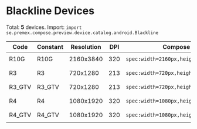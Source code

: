 # Blackline Devices

Total: **5** devices. Import: `import se.premex.compose.preview.device.catalog.android.Blackline`

| Code | Constant | Resolution | DPI | Compose Spec | Preview Usage |
|------|----------|------------|-----|-------------|---------------|
| R10G | R10G | 2160x3840 | 320 | `spec:width=2160px,height=3840px,dpi=320` | `@Preview(device = Blackline.R10G)` |
| R3 | R3 | 720x1280 | 213 | `spec:width=720px,height=1280px,dpi=213` | `@Preview(device = Blackline.R3)` |
| R3_GTV | R3_GTV | 720x1280 | 213 | `spec:width=720px,height=1280px,dpi=213` | `@Preview(device = Blackline.R3_GTV)` |
| R4 | R4 | 1080x1920 | 320 | `spec:width=1080px,height=1920px,dpi=320` | `@Preview(device = Blackline.R4)` |
| R4_GTV | R4_GTV | 1080x1920 | 320 | `spec:width=1080px,height=1920px,dpi=320` | `@Preview(device = Blackline.R4_GTV)` |

<!-- Generated automatically. Do not edit manually. -->
